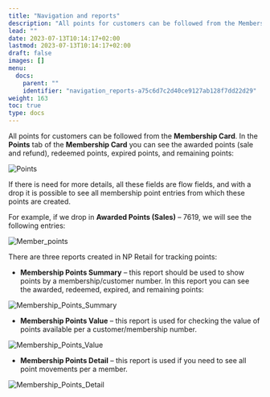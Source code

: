 ```yaml
---
title: "Navigation and reports"
description: "All points for customers can be followed from the Membership Card. Learn more in this article."
lead: ""
date: 2023-07-13T10:14:17+02:00
lastmod: 2023-07-13T10:14:17+02:00
draft: false
images: []
menu:
  docs:
    parent: ""
    identifier: "navigation_reports-a75c6d7c2d40ce9127ab128f7dd22d29"
weight: 163
toc: true
type: docs
---
```



All points for customers can be followed from the **Membership Card**. In the **Points** tab of the **Membership Card** you can see the awarded points (sale and refund), redeemed points, expired points, and remaining points:

![Points](Points.PNG)

If there is need for more details, all these fields are flow fields, and with a drop it is possible to see all membership point entries from which these points are created.

For example, if we drop in **Awarded Points (Sales)** – 7619, we will see the following entries:

![Member_points](Member%20points.png)


There are three reports created in NP Retail for tracking points:

- **Membership Points Summary** – this report should be used to show points by a membership/customer number. In this report you can see the awarded, redeemed, expired, and remaining points:

![Membership_Points_Summary](Membership%20points%20summary.png)

- **Membership Points Value** – this report is used for checking the value of points available per a customer/membership number. 

![Membership_Points_Value](Membership%20points%20value.png)

- **Membership Points Detail** – this report is used if you need to see all point movements per a member.

![Membership_Points_Detail](Membership%20points%20detail.png)

